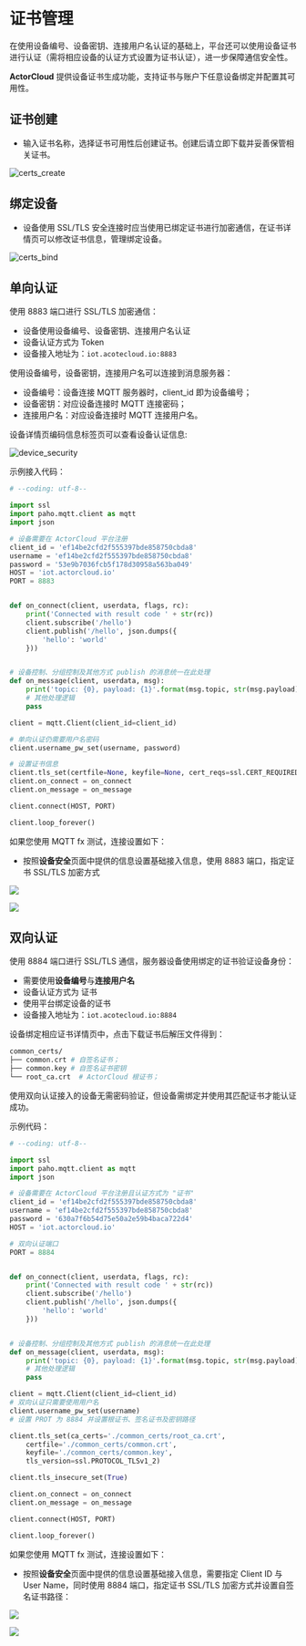 # 证书管理

在使用设备编号、设备密钥、连接用户名认证的基础上，平台还可以使用设备证书进行认证（需将相应设备的认证方式设置为证书认证），进一步保障通信安全性。

**ActorCloud** 提供设备证书生成功能，支持证书与账户下任意设备绑定并配置其可用性。




## 证书创建

- 输入证书名称，选择证书可用性后创建证书。创建后请立即下载并妥善保管相关证书。

![certs_create](./_assets/certs_create.png)



## 绑定设备

- 设备使用 SSL/TLS 安全连接时应当使用已绑定证书进行加密通信，在证书详情页可以修改证书信息，管理绑定设备。

![certs_bind](_assets/certs_bind.png)



## 单向认证

使用 8883 端口进行 SSL/TLS 加密通信：

- 设备使用设备编号、设备密钥、连接用户名认证
- 设备认证方式为 Token
- 设备接入地址为：`iot.acotecloud.io:8883`

使用设备编号，设备密钥，连接用户名可以连接到消息服务器：

- 设备编号：设备连接 MQTT 服务器时，client_id 即为设备编号；
- 设备密钥：对应设备连接时 MQTT 连接密码；
- 连接用户名：对应设备连接时 MQTT 连接用户名。

设备详情页编码信息标签页可以查看设备认证信息:

![device_security](./_assets/device_security_2.png)

示例接入代码：
```python
# --coding: utf-8--

import ssl
import paho.mqtt.client as mqtt
import json

# 设备需要在 ActorCloud 平台注册
client_id = 'ef14be2cfd2f555397bde858750cbda8'
username = 'ef14be2cfd2f555397bde858750cbda8'
password = '53e9b7036fcb5f178d30958a563ba049'
HOST = 'iot.actorcloud.io'
PORT = 8883


def on_connect(client, userdata, flags, rc):
    print('Connected with result code ' + str(rc))
    client.subscribe('/hello')
    client.publish('/hello', json.dumps({
        'hello': 'world'
    }))


# 设备控制、分组控制及其他方式 publish 的消息统一在此处理
def on_message(client, userdata, msg):
    print('topic: {0}, payload: {1}'.format(msg.topic, str(msg.payload)))
    # 其他处理逻辑
    pass

client = mqtt.Client(client_id=client_id)

# 单向认证仍需要用户名密码
client.username_pw_set(username, password)

# 设置证书信息
client.tls_set(certfile=None, keyfile=None, cert_reqs=ssl.CERT_REQUIRED, ciphers=None)
client.on_connect = on_connect
client.on_message = on_message

client.connect(HOST, PORT)

client.loop_forever()

```

如果您使用 MQTT fx 测试，连接设置如下：

- 按照**设备安全**页面中提供的信息设置基础接入信息，使用 8883 端口，指定证书 SSL/TLS 加密方式

![](./_assets/mqttfx_config_1.png)

![](./_assets/mqttfx_config_2.png)




## 双向认证

使用 8884 端口进行 SSL/TLS 通信，服务器设备使用绑定的证书验证设备身份：

- 需要使用**设备编号**与**连接用户名**
- 设备认证方式为 证书
- 使用平台绑定设备的证书
- 设备接入地址为：`iot.acotecloud.io:8884`

设备绑定相应证书详情页中，点击下载证书后解压文件得到：

```bash
common_certs/
├── common.crt # 自签名证书；
├── common.key # 自签名证书密钥
└── root_ca.crt  # ActorCloud 根证书；
```

使用双向认证接入的设备无需密码验证，但设备需绑定并使用其匹配证书才能认证成功。


示例代码：
```python
# --coding: utf-8--

import ssl
import paho.mqtt.client as mqtt
import json

# 设备需要在 ActorCloud 平台注册且认证方式为 "证书"
client_id = 'ef14be2cfd2f555397bde858750cbda8'
username = 'ef14be2cfd2f555397bde858750cbda8'
password = '630a7f6b54d75e50a2e59b4baca722d4'
HOST = 'iot.actorcloud.io'

# 双向认证端口
PORT = 8884


def on_connect(client, userdata, flags, rc):
    print('Connected with result code ' + str(rc))
    client.subscribe('/hello')
    client.publish('/hello', json.dumps({
        'hello': 'world'
    }))


# 设备控制、分组控制及其他方式 publish 的消息统一在此处理
def on_message(client, userdata, msg):
    print('topic: {0}, payload: {1}'.format(msg.topic, str(msg.payload)))
    # 其他处理逻辑
    pass

client = mqtt.Client(client_id=client_id)
# 双向认证只需要使用用户名
client.username_pw_set(username)
# 设置 PROT 为 8884 并设置根证书、签名证书及密钥路径

client.tls_set(ca_certs='./common_certs/root_ca.crt',
	certfile='./common_certs/common.crt',
	keyfile='./common_certs/common.key',
	tls_version=ssl.PROTOCOL_TLSv1_2)

client.tls_insecure_set(True)

client.on_connect = on_connect
client.on_message = on_message

client.connect(HOST, PORT)

client.loop_forever()
```


如果您使用 MQTT fx 测试，连接设置如下：

- 按照**设备安全**页面中提供的信息设置基础接入信息，需要指定 Client ID 与 User Name，同时使用 8884 端口，指定证书 SSL/TLS 加密方式并设置自签名证书路径：

![](./_assets/mqttfx_config_3.png)

![](./_assets/mqttfx_config_4.png)
